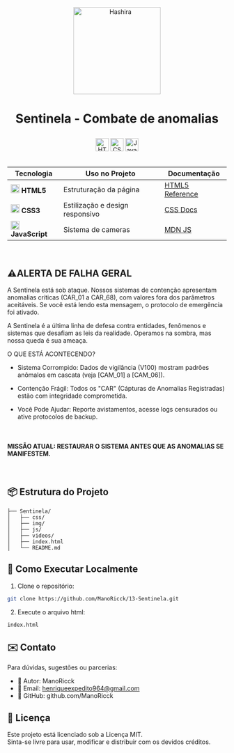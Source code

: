 

<div align="center">
  <img src="https://static.wikia.nocookie.net/fridaynightfunking/images/4/4a/The_TV.gif/revision/latest?cb=20230207064409" alt="Hashira" height="200">
</div>
<h1 align="center">

  Sentinela - Combate de anomalias 
  
</h1>  

<div align="center">  
  <img src="https://img.shields.io/badge/HTML5-Estrutura-orange?logo=html5&style=for-the-badge" alt="HTML5" height="30">  
  <img src="https://img.shields.io/badge/CSS3-Estilo-blue?logo=css3&style=for-the-badge" alt="CSS3" height="30">  
  <img src="https://img.shields.io/badge/JavaScript-Interatividade-yellow?logo=javascript&style=for-the-badge" alt="JavaScript" height="30">  
</div>  

<br>  

<div align="center">  

| Tecnologia | Uso no Projeto | Documentação |  
|------------|----------------|--------------|  
| <img src="https://www.w3.org/html/logo/downloads/HTML5_Badge_256.png" width="20"> **HTML5** | Estruturação da página | [HTML5 Reference](https://developer.mozilla.org/pt-BR/docs/Web/HTML) |  
| <img src="https://cdn-icons-png.flaticon.com/512/732/732190.png" width="20"> **CSS3** | Estilização e design responsivo | [CSS Docs](https://developer.mozilla.org/pt-BR/docs/Web/CSS) |  
| <img src="https://cdn-icons-png.flaticon.com/512/5968/5968292.png" width="20"> **JavaScript** | Sistema de cameras | [MDN JS](https://developer.mozilla.org/pt-BR/docs/Web/JavaScript) |  

</div>  

<br>

## ⚠ALERTA DE FALHA GERAL

A Sentinela está sob ataque. Nossos sistemas de contenção apresentam anomalias críticas (CAR_01 a CAR_68), com valores fora dos parâmetros aceitáveis. Se você está lendo esta mensagem, o protocolo de emergência foi ativado.

A Sentinela é a última linha de defesa contra entidades, fenômenos e sistemas que desafiam as leis da realidade. Operamos na sombra, mas nossa queda é sua ameaça.

O QUE ESTÁ ACONTECENDO?

- Sistema Corrompido: Dados de vigilância (V100) mostram padrões anômalos em cascata (veja [CAM_01] a [CAM_06]).

- Contenção Frágil: Todos os "CAR" (Cápturas de Anomalias Registradas) estão com integridade comprometida.

- Você Pode Ajudar: Reporte avistamentos, acesse logs censurados ou ative protocolos de backup.
<br>

#### MISSÃO ATUAL: RESTAURAR O SISTEMA ANTES QUE AS ANOMALIAS SE MANIFESTEM.

<br>


## 📦 Estrutura do Projeto  

```tree
├── Sentinela/
│   ├── css/
│   ├── img/
│   ├── js/
│   ├── videos/
│   ├── index.html
│   └── README.md

```


## 🚀 Como Executar Localmente

1. Clone o repositório:
```bash
git clone https://github.com/ManoRicck/13-Sentinela.git
```
2. Execute o arquivo html:
```bash
index.html
```


## ✉️ Contato

Para dúvidas, sugestões ou parcerias:

- 👤 Autor: ManoRicck
- 📧 Email: henriqueexpedito964@gmail.com
- 🧠 GitHub: github.com/ManoRicck

## 📄 Licença

Este projeto está licenciado sob a Licença MIT.<br>
Sinta-se livre para usar, modificar e distribuir com os devidos créditos.

